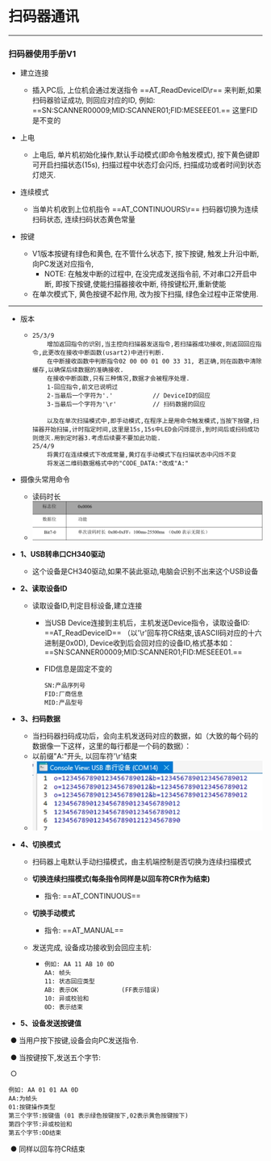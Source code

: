 # 扫码器通讯

----

### 扫码器使用手册V1

+   建立连接
    +   插入PC后, 上位机会通过发送指令 ==AT_ReadDeviceID\r== 来判断,如果扫码器验证成功, 则回应对应的ID, 例如: ==SN:SCANNER00009;MID:SCANNER01;FID:MESEEE01.== 这里FID是不变的

+   上电
    +   上电后, 单片机初始化操作,默认手动模式(即命令触发模式), 按下黄色键即可开启扫描状态(15s), 扫描过程中状态灯会闪烁, 扫描成功或者时间到状态灯熄灭.
+   连续模式
    +   当单片机收到上位机指令 ==AT_CONTINUOURS\r== 扫码器切换为连续扫码状态, 连续扫码状态黄色常量

+   按键
    +   V1版本按键有绿色和黄色, 在不管什么状态下, 按下按键, 触发上升沿中断, 向PC发送对应指令,
        +   NOTE: 在触发中断的过程中, 在没完成发送指令前, 不对串口2开启中断, 即按下按键,使能扫描器接收中断, 待按键松开,重新使能
    +   在单次模式下, 黄色按键不起作用, 改为按下扫描, 绿色全过程中正常使用.

---



+   版本

    +   ```text
        25/3/9
        	增加返回指令的识别,当主控向扫描器发送指令,若扫描器成功接收,则返回回应指令,此更改在接收中断函数(usart2)中进行判断.
        	在中断接收函数中判断指令02 00 00 01 00 33 31, 若正确,则在函数中清除缓存,以确保后续数据的准确接收.
        	在接收中断函数,只有三种情况,数据才会被程序处理.
        	1-回应指令,前文已说明过		
        	2-当最后一个字符为'.'			// DeviceID的回应
        	3-当最后一个字符为'\r'			// 扫码数据的回应
        	
        	以及在单次扫描模式中,即手动模式,在程序上是用命令触发模式,当按下按键,扫描器开始扫描,计时指定时间,这里是15s,15s中LED会闪烁提示,到时间后或扫码成功则熄灭.用到定时器3.考虑后续要不要加此功能.
        25/4/9
        	将黄灯在连续模式下改成常量,黄灯在手动模式下在扫描状态中闪烁不变
        	将发送二维码数据格式中的"CODE_DATA:"改成"A:"
        ```
        

+   摄像头常用命令

    +   读码时长
    +   ![](Picture_temp/读码时长.png)

+   **1、USB转串口CH340驱动**

    +   这个设备是CH340驱动,如果不装此驱动,电脑会识别不出来这个USB设备

+   **2、读取设备ID**

    +   读取设备ID,判定目标设备,建立连接
        +   当USB Device连接到主机后，主机发送Device指令，读取设备ID: ==AT_ReadDeviceID== （以'\r'回车符CR结束,该ASCII码对应的十六进制是0x0D), Device收到后会回对应的设备ID,格式基本如：==SN:SCANNER00009;MID:SCANNER01;FID:MESEEE01.== 
        
        +   FID信息是固定不变的
        
            ```
            SN:产品序列号
            FID:厂商信息
            MID:产品型号
            ```
        
            

+   **3、扫码数据**

    +   当扫码器扫码成功后，会向主机发送码对应的数据，如（大致的每个码的数据像一下这样，这里的每行都是一个码的数据）：
    +   以前缀"A:"开头, 以回车符'\r'结束
    +   ![](Picture_temp/com_data_stream.png)

+   **4、切换模式**

    +   扫码器上电默认手动扫描模式，由主机端控制是否切换为连续扫描模式

    +   **切换连续扫描模式(每条指令同样是以回车符CR作为结束)**
        +   指令: ==AT_CONTINUOUS== 
        
    +   **切换手动模式**
        
        +   指令: ==AT_MANUAL==
        
    +   发送完成, 设备成功接收到会回应主机:

        +   ```
            例如: AA 11 AB 10 0D
            AA: 帧头
            11: 状态回应类型
            AB: 表示OK            (FF表示错误)
            10: 异或校验和
            0D: 表示结束
            ```

+   **5、设备发送按键值**

​                ● 当用户按下按键,设备会向PC发送指令.

​                ● 当按键按下,发送五个字节: 

​                ○ 

```
例如: AA 01 01 AA 0D
AA:为帧头
01:按键操作类型
第三个字节:按键值 (01 表示绿色按键按下,02表示黄色按键按下)
第四个字节:异或校验和
第五个字节:OD结束
```

​                ● 同样以回车符CR结束